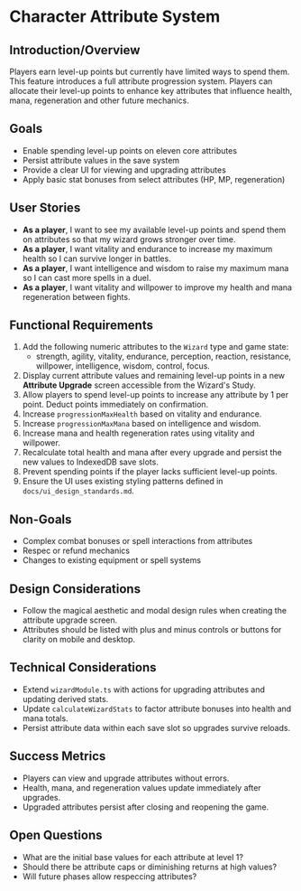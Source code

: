 # Character Attribute System

## Introduction/Overview
Players earn level-up points but currently have limited ways to spend them. This feature introduces a full attribute progression system. Players can allocate their level-up points to enhance key attributes that influence health, mana, regeneration and other future mechanics.

## Goals
- Enable spending level-up points on eleven core attributes
- Persist attribute values in the save system
- Provide a clear UI for viewing and upgrading attributes
- Apply basic stat bonuses from select attributes (HP, MP, regeneration)

## User Stories
- **As a player**, I want to see my available level-up points and spend them on attributes so that my wizard grows stronger over time.
- **As a player**, I want vitality and endurance to increase my maximum health so I can survive longer in battles.
- **As a player**, I want intelligence and wisdom to raise my maximum mana so I can cast more spells in a duel.
- **As a player**, I want vitality and willpower to improve my health and mana regeneration between fights.

## Functional Requirements
1. Add the following numeric attributes to the `Wizard` type and game state:
   - strength, agility, vitality, endurance, perception, reaction,
     resistance, willpower, intelligence, wisdom, control, focus.
2. Display current attribute values and remaining level-up points in a new
   **Attribute Upgrade** screen accessible from the Wizard's Study.
3. Allow players to spend level-up points to increase any attribute by 1 per
   point. Deduct points immediately on confirmation.
4. Increase `progressionMaxHealth` based on vitality and endurance.
5. Increase `progressionMaxMana` based on intelligence and wisdom.
6. Increase mana and health regeneration rates using vitality and willpower.
7. Recalculate total health and mana after every upgrade and persist the new
   values to IndexedDB save slots.
8. Prevent spending points if the player lacks sufficient level-up points.
9. Ensure the UI uses existing styling patterns defined in
   `docs/ui_design_standards.md`.

## Non-Goals
- Complex combat bonuses or spell interactions from attributes
- Respec or refund mechanics
- Changes to existing equipment or spell systems

## Design Considerations
- Follow the magical aesthetic and modal design rules when creating the
  attribute upgrade screen.
- Attributes should be listed with plus and minus controls or buttons for
  clarity on mobile and desktop.

## Technical Considerations
- Extend `wizardModule.ts` with actions for upgrading attributes and updating
  derived stats.
- Update `calculateWizardStats` to factor attribute bonuses into health and
  mana totals.
- Persist attribute data within each save slot so upgrades survive reloads.

## Success Metrics
- Players can view and upgrade attributes without errors.
- Health, mana, and regeneration values update immediately after upgrades.
- Upgraded attributes persist after closing and reopening the game.

## Open Questions
- What are the initial base values for each attribute at level 1?
- Should there be attribute caps or diminishing returns at high values?
- Will future phases allow respeccing attributes?
